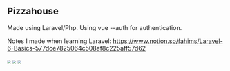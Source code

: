 ## Pizzahouse



Made using Laravel/Php. Using vue --auth for authentication.

Notes I made when learning Laravel: https://www.notion.so/fahims/Laravel-6-Basics-577dce7825064c508af8c225aff57d62



<img src="https://i.imgur.com/UQPJ3SA.png" style="zoom:50%;" />

<img src="https://i.imgur.com/ZAAIjKz.png" style="zoom:50%;" />

<img src="https://i.imgur.com/R9iFmt7.png" style="zoom:50%;" />
